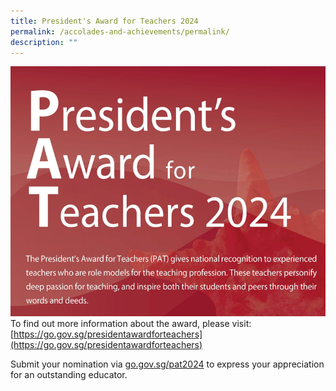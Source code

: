 ```yaml
---
title: President's Award for Teachers 2024
permalink: /accolades-and-achievements/permalink/
description: ""
---
```


![](/images/pat2024.png)To find out more information about the award, please visit: [https://go.gov.sg/presidentawardforteachers](https://go.gov.sg/presidentawardforteachers)

   

Submit your nomination via [go.gov.sg/pat2024](https://go.gov.sg/pat2024) to express your appreciation for an outstanding educator.